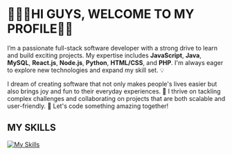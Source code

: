 <h1>🧑🏿‍💻HI GUYS, WELCOME TO MY PROFILE👋🏿</h1>

I’m a passionate full-stack software developer with a strong drive to learn and build exciting projects. My expertise includes **JavaScript**, **Java**, **MySQL**, **React.js**, **Node.js**, **Python**, **HTML/CSS**, and **PHP**. I'm always eager to explore new technologies and expand my skill set. 💡

I dream of creating software that not only makes people's lives easier but also brings joy and fun to their everyday experiences. 🚀 I thrive on tackling complex challenges and collaborating on projects that are both scalable and user-friendly. 🎯 Let's code something amazing together!

<h2>MY SKILLS</h2>

[![My Skills](https://skillicons.dev/icons?i=aws,gcp,java,react,vue,flutter&perline=3)](https://skillicons.dev)
